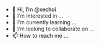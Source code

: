 - 👋 Hi, I’m @xechoi
- 👀 I’m interested in ...
- 🌱 I’m currently learning ...
- 💞️ I’m looking to collaborate on ...
- 📫 How to reach me ...

<!---
xechoi/xechoi is a ✨ special ✨ repository because its `README.md` (this file) appears on your GitHub profile.
You can click the Preview link to take a look at your changes.
--->
